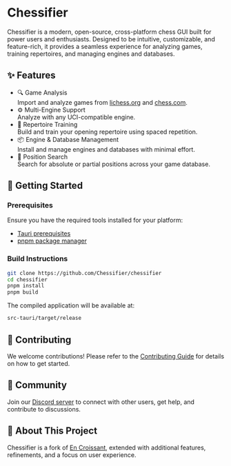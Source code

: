 # Chessifier

Chessifier is a modern, open-source, cross-platform chess GUI built for power users and enthusiasts. Designed to be intuitive, customizable, and feature-rich, it provides a seamless experience for analyzing games, training repertoires, and managing engines and databases.

## ✨ Features

- 🔍 Game Analysis <br> Import and analyze games from [lichess.org](https://lichess.org) and [chess.com](https://chess.com).
- ⚙️ Multi-Engine Support <br> Analyze with any UCI-compatible engine.
- 🧠 Repertoire Training <br> Build and train your opening repertoire using spaced repetition.
- 📦 Engine & Database Management <br> Install and manage engines and databases with minimal effort.
- 🔎 Position Search <br> Search for absolute or partial positions across your game database.

## 🚀 Getting Started

### Prerequisites
Ensure you have the required tools installed for your platform:
- [Tauri prerequisites](https://tauri.app/start/prerequisites/)
- [pnpm package manager](https://pnpm.io/)

### Build Instructions

```bash
git clone https://github.com/Chessifier/chessifier
cd chessifier
pnpm install
pnpm build
```

The compiled application will be available at:

```bash
src-tauri/target/release
```

## 🤝 Contributing

We welcome contributions! Please refer to the [Contributing Guide](./CONTRIBUTING.md) for details on how to get started.

## 💬 Community

Join our [Discord server](https://discord.gg/AseVZvWr2X) to connect with other users, get help, and contribute to discussions.

## 🧱 About This Project

Chessifier is a fork of [En Croissant](https://github.com/franciscoBSalgueiro/en-croissant), extended with additional features, refinements, and a focus on user experience.

